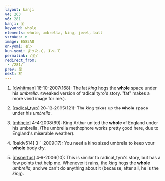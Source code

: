 ```yaml
---
layout: kanji
v4: 263
v6: 281
kanji: 全
keyword: whole
elements: whole, umbrella, king, jewel, ball
strokes: 6
image: E585A8
on-yomi: ゼン
kun-yomi: まった.く、すべ.て
permalink: /全/
redirect_from:
 - /281/
prev: 呈
next: 栓
---
```


1) [<a href="http://kanji.koohii.com/profile/dwhitman">dwhitman</a>] 18-10-2007(168): The fat <em>king</em> hogs the<strong> whole</strong> space under his <em>umbrella</em>. (tweaked version of radical tyro&#039;s story. &quot;fat&quot; makes a more vivid image for me.).

2) [<a href="http://kanji.koohii.com/profile/radical_tyro">radical_tyro</a>] 20-12-2005(121): The <em>king</em> takes up the<strong> whole</strong> space under his <em>umbrella</em>.

3) [<a href="http://kanji.koohii.com/profile/mhheie">mhheie</a>] 4-4-2008(69): King Arthur united the<strong> whole</strong> of England under his umbrella. (The umbrella methophore works pretty good here, due to England&#039;s miserable weather).

4) [<a href="http://kanji.koohii.com/profile/baldy514">baldy514</a>] 3-1-2009(17): You need a king sized umbrella to keep your<strong> whole</strong> body dry.

5) [<a href="http://kanji.koohii.com/profile/mspertus">mspertus</a>] 4-6-2006(10): This is similar to radical_tyro&#039;s story, but has a few points that help me. Whenever it rains, the <em>king</em> hogs the<strong> whole</strong> <em>umbrella,</em> and we can&#039;t do anything about it (because, after all, he is the <em>king</em>).

